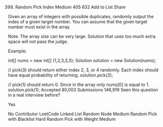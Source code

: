 398. Random Pick Index
Medium 405 632 Add to List Share

Given an array of integers with possible duplicates, randomly output the index of a given target number. You can assume that the given target number must exist in the array.

Note:
The array size can be very large. Solution that uses too much extra space will not pass the judge.

Example:

int[] nums = new int[] {1,2,3,3,3};
Solution solution = new Solution(nums);

// pick(3) should return either index 2, 3, or 4 randomly. Each index should have equal probability of returning.
solution.pick(3);

// pick(1) should return 0. Since in the array only nums[0] is equal to 1.
solution.pick(1);
Accepted
80,003
Submissions
146,919
Seen this question in a real interview before?

Yes

No
Contributor
LeetCode
Linked List Random Node
Medium
Random Pick with Blacklist
Hard
Random Pick with Weight
Medium

